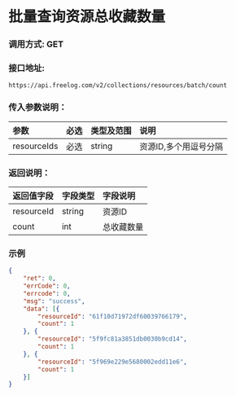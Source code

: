 # 批量查询资源总收藏数量



### 调用方式: GET



### 接口地址:

```
https://api.freelog.com/v2/collections/resources/batch/count
```



### 传入参数说明：

| 参数 | 必选 | 类型及范围 | 说明 |
| :--- | :--- | :--- | :--- |
| resourceIds | 必选 | string | 资源ID,多个用逗号分隔 |



### 返回说明：

| 返回值字段 | 字段类型 | 字段说明 |
| :--- | :--- | :--- |
| resourceId | string | 资源ID |
| count | int | 总收藏数量 |

### 示例

```json
{
	"ret": 0,
	"errCode": 0,
	"errcode": 0,
	"msg": "success",
	"data": [{
		"resourceId": "61f10d71972df60039766179",
		"count": 1
	}, {
		"resourceId": "5f9fc81a3851db0030b9cd14",
		"count": 1
	}, {
		"resourceId": "5f969e229e5680002edd11e6",
		"count": 1
	}]
}
```
